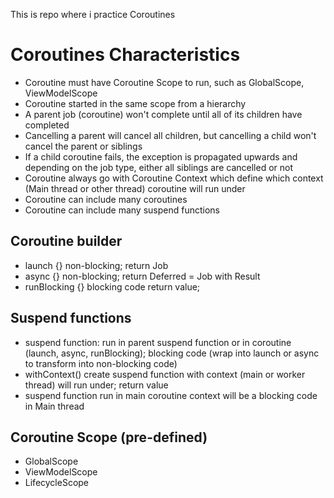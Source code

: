 This is repo where i practice Coroutines
# Coroutines Characteristics
- Coroutine must have Coroutine Scope to run, such as GlobalScope, ViewModelScope
- Coroutine started in the same scope from a hierarchy
- A parent job (coroutine) won't complete until all of its children have completed
- Cancelling a parent will cancel all children, but cancelling a child won't cancel the parent or siblings
- If a child coroutine fails, the exception is propagated upwards and depending on the job type, either all siblings are cancelled or not
- Coroutine always go with Coroutine Context which define which context (Main thread or other thread) coroutine will run under
- Coroutine can include many coroutines
- Coroutine can include many suspend functions
## Coroutine builder
- launch {} non-blocking; return Job
- async {} non-blocking; return Deferred = Job with Result
- runBlocking {}  blocking code return value;

## Suspend functions
- suspend function: run in parent suspend function or in coroutine (launch, async, runBlocking); blocking code (wrap into launch or async to transform into non-blocking code)
- withContext() create suspend function with context (main or worker thread) will run under; return value
- suspend function run in main coroutine context will be a blocking code in Main thread

## Coroutine Scope (pre-defined)
- GlobalScope
- ViewModelScope
- LifecycleScope
